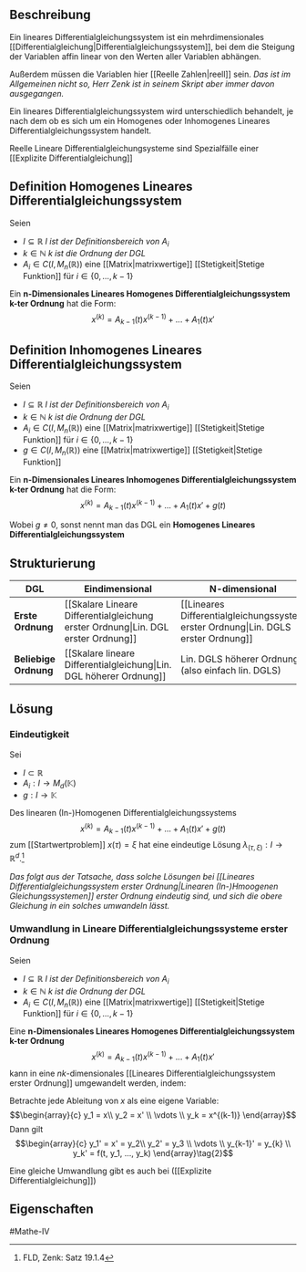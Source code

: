 ## Beschreibung

Ein lineares Differentialgleichungssystem ist ein mehrdimensionales [[Differentialgleichung|Differentialgleichungssystem]], bei dem die Steigung der Variablen affin linear von den Werten aller Variablen abhängen.

Außerdem müssen die Variablen hier [[Reelle Zahlen|reell]] sein.
*Das ist im Allgemeinen nicht so, Herr Zenk ist in seinem Skript aber immer davon ausgegangen.*

Ein lineares Differentialgleichungssystem wird unterschiedlich behandelt, je nach dem ob es sich um ein Homogenes oder Inhomogenes Lineares Differentialgleichungssystem handelt.

Reelle Lineare Differentialgleichungsysteme sind Spezialfälle einer [[Explizite Differentialgleichung]]

## Definition Homogenes Lineares Differentialgleichungssystem
Seien
- $I \subseteq \mathbb{R}$
*$I$ ist der Definitionsbereich von $A_i$*
- $k \in \mathbb{N}$
*$k$ ist die Ordnung der DGL* 
- $A_i\in C(I, M_n(\mathbb{R}))$ eine [[Matrix|matrixwertige]] [[Stetigkeit|Stetige Funktion]] für $i \in \{0, ..., k-1\}$

Ein **n-Dimensionales Lineares Homogenes Differentialgleichungssystem k-ter Ordnung** hat die Form:
$$x^{(k)} = A_{k-1}(t)x^{(k-1)} + ... + A_1(t)x' \tag{1}$$

## Definition Inhomogenes Lineares Differentialgleichungssystem
Seien
- $I \subseteq \mathbb{R}$
*$I$ ist der Definitionsbereich von $A_i$*
- $k \in \mathbb{N}$
*$k$ ist die Ordnung der DGL* 
- $A_i\in C(I, M_n(\mathbb{R}))$ eine [[Matrix|matrixwertige]] [[Stetigkeit|Stetige Funktion]] für $i \in \{0, ..., k-1\}$
- $g\in C(I, M_n(\mathbb{R}))$ eine [[Matrix|matrixwertige]] [[Stetigkeit|Stetige Funktion]]

Ein **n-Dimensionales Lineares Inhomogenes Differentialgleichungssystem k-ter Ordnung** hat die Form:
$$x^{(k)} = A_{k-1}(t)x^{(k-1)} + ... + A_1(t)x' + g(t)$$

Wobei $g \neq 0$, sonst nennt man das DGL ein **Homogenes Lineares Differentialgleichungssystem**

## Strukturierung

| DGL                   | Eindimensional                                                                    | N-dimensional                                                                      |
| --------------------- | --------------------------------------------------------------------------------- | ---------------------------------------------------------------------------------- |
| **Erste Ordnung**     | [[Skalare Lineare Differentialgleichung erster Ordnung\|Lin. DGL erster Ordnung]] | [[Lineares Differentialgleichungssystem erster Ordnung\|Lin. DGLS erster Ordnung]] | 
| **Beliebige Ordnung** | [[Skalare lineare Differentialgleichung\|Lin. DGL höherer Ordnung]]               | Lin. DGLS höherer Ordnung (also einfach lin. DGLS)                                 |

## Lösung
### Eindeutigkeit
Sei
- $I\subset \mathbb{R}$
- $A_i: I \to M_d(\mathbb{K})$
- $g: I \to \mathbb{K}$
 
Des linearen (In-)Homogenen Differentialgleichungssystems $$x^{(k)} = A_{k-1}(t)x^{(k-1)} + ... + A_1(t)x' + g(t)$$ zum [[Startwertproblem]] $x(\tau) = \xi$ hat eine eindeutige Lösung $\lambda_{(\tau, \xi)}: I \to \mathbb{R}^d$.[^1]

*Das folgt aus der Tatsache, dass solche Lösungen bei [[Lineares Differentialgleichungssystem erster Ordnung|Linearen (In-)Hmoogenen Gleichungssystemen]] erster Ordnung eindeutig sind, und sich die obere Gleichung in ein solches umwandeln lässt.*

### Umwandlung in Lineare Differentialgleichungssysteme erster Ordnung

Seien
- $I \subseteq \mathbb{R}$
*$I$ ist der Definitionsbereich von $A_i$*
- $k \in \mathbb{N}$
*$k$ ist die Ordnung der DGL* 
- $A_i\in C(I, M_n(\mathbb{R}))$ eine [[Matrix|matrixwertige]] [[Stetigkeit|Stetige Funktion]] für $i \in \{0, ..., k-1\}$

Eine **n-Dimensionales Lineares Homogenes Differentialgleichungssystem k-ter Ordnung**
$$x^{(k)} = A_{k-1}(t)x^{(k-1)} + ... + A_1(t)x' \tag{1}$$ kann in eine $nk$-dimensionales [[Lineares Differentialgleichungssystem erster Ordnung]] umgewandelt werden, indem:

Betrachte jede Ableitung von $x$ als eine eigene Variable:
$$\begin{array}{c} y_1 = x\\ y_2 = x' \\ \vdots \\ y_k = x^{(k-1)}  \end{array}$$ Dann gilt$$\begin{array}{c} y_1' = x' = y_2\\ y_2' = y_3 \\ \vdots \\ y_{k-1}' = y_{k} \\ y_k' = f(t, y_1, ..., y_k)  \end{array}\tag{2}$$ 

Eine gleiche Umwandlung gibt es auch bei ([[Explizite Differentialgleichung]])


## Eigenschaften


#Mathe-IV 

[^1]: FLD, Zenk: Satz 19.1.4 